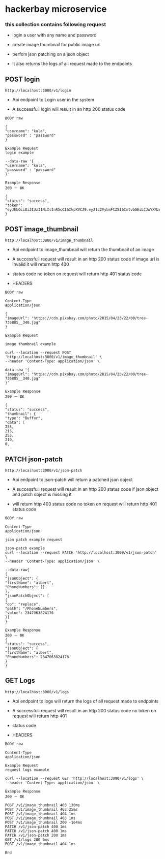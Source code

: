 # hackerbay microservice



### this collection contains following request
- login a user with any name and password

- create image thumbnail for public image url

- perfom json patching on a json object

- it also returns the logs of all request made to the endpoints
###

## POST login

```
http://localhost:3000/v1/login
```
- Api endpoint to Login user in the system

- A successfull login will result in an http 200 status code

```
BODY raw
```
```
{
"username": "kola",
"password" : "password"
}
```
```
Example Request
login example
```
```
--data-raw '{
"username": "kola",
"password" : "password"
}'
```
```
Example Response
200 － OK
```
```
{
"status": "success",
"token": "eyJhbGciOiJIUzI1NiIsInR5cCI6IkpXVCJ9.eyJ1c2VybmFtZSI6ImtvbGEiLCJwYXNzd29yZCI6InBhc3N3b3JkIiw
}
```
## POST image_thumbnail

```
http://localhost:3000/v1/image_thumbnail
```
- Api endpoint to image_thumbnail will return the thumbnail of an image

- A successfull request will result in an http 200 status code if image url is invalid it will return http 400

- status code no token on request will return http 401 status code

- HEADERS

```
BODY raw
```
```
Content-Type
application/json
```

```
{
"imageUrl": "https://cdn.pixabay.com/photo/2015/04/23/22/00/tree-736885__340.jpg"
}
```
```
Example Request
```

```
image thumbnail example
```
```
curl --location --request POST 'http://localhost:3000/v1/image_thumbnail' \
--header 'Content-Type: application/json' \
```
```
data-raw '{
"imageUrl": "https://cdn.pixabay.com/photo/2015/04/23/22/00/tree-736885__340.jpg"
}'
```
```
Example Response
200 － OK
```
```
{
"status": "success",
"thumbnail": {
"type": "Buffer",
"data": [
255,
216,
255,
219,
0,
```
## PATCH json-patch

```
http://localhost:3000/v1/json-patch
```
- Api endpoint to json-patch will return a patched json object

- A successfull request will result in an http 200 status code if json object and patch object is missing it

- will return http 400 status code no token on request will return http 401 status code



```
BODY raw
```
```
Content-Type
application/json
```

```
json patch example request
```

```
json-patch example
curl --location --request PATCH 'http://localhost:3000/v1/json-patch' \
--header 'Content-Type: application/json' \
```

```
--data-raw{
{
"jsonObject": {
"firstName": "albert",
"PhoneNumbers": []
},
"jsonPatchObject": [
{
"op": "replace",
"path": "/PhoneNumbers",
"value": 2347063824176
}]
}
```


```
Example Response
200 － OK
{
"status": "success",
"jsonObject": {
"firstName": "albert",
"PhoneNumbers": 2347063824176
}
}
```
## GET Logs

```
http://localhost:3000/v1/logs
```
- Api endpoint to logs will return the logs of all request made to endpoints

- A successfull request will result in an http 200 status code no token on request will return http 401

- status code

- HEADERS

```
BODY raw
```
```
Content-Type
application/json
```



```
Example Request
request logs example
```
```
curl --location --request GET 'http://localhost:3000/v1/logs' \
--header 'Content-Type: application/json' \

```
```
Example Response
200 － OK
```
```
POST /v1/image_thumbnail 403 130ms
POST /v1/image_thumbnail 403 25ms
POST /v1/image_thumbnail 404 1ms
POST /v1/image_thumbnail 403 1ms
POST /v1/image_thumbnail 200 -164ms
PATCH /v1/json-patch 400 1ms
PATCH /v1/json-patch 400 1ms
PATCH /v1/json-patch 200 1ms
GET /v1/logs 200 6ms
POST /v1/image_thumbnail 404 1ms
```


```
End
```

